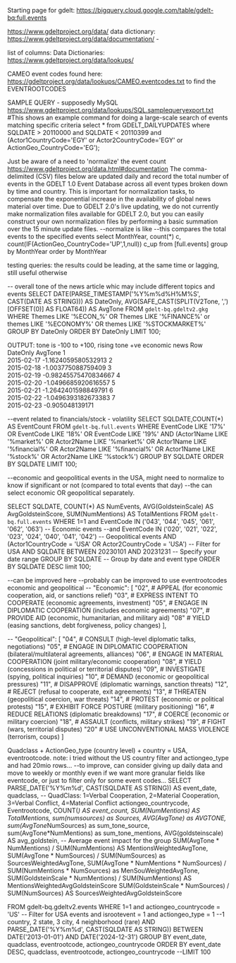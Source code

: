 Starting page for gdelt:
https://bigquery.cloud.google.com/table/gdelt-bq:full.events

https://www.gdeltproject.org/data/
data dictionary:
https://www.gdeltproject.org/data/documentation/ - 

list of columns:
Data Dictionaries: https://www.gdeltproject.org/data/lookups/ 

CAMEO event codes found here: https://gdeltproject.org/data/lookups/CAMEO.eventcodes.txt
to find the EVENTROOTCODES

SAMPLE QUERY - supposedly MySQL
https://www.gdeltproject.org/data/lookups/SQL.samplequeryexport.txt
#This shows an example command for doing a large-scale search of events matching specific criteria
select * 
from GDELT_DAILYUPDATES 
where SQLDATE > 20110000 and SQLDATE < 20110399 
and (Actor1CountryCode='EGY' or Actor2CountryCode='EGY' or ActionGeo_CountryCode='EG');


Just be aware of a need to 'normalize' the event count https://www.gdeltproject.org/data.html#documentation
The comma-delimited (CSV) files below are updated daily and record the total number of events in the GDELT 1.0 Event Database across all event types broken down by time and country. This is important for normalization tasks, to compensate the exponential increase in the availability of global news material over time. Due to GDELT 2.0's live updating, we do not currently make normalization files available for GDELT 2.0, but you can easily construct your own normalization files by performing a basic summation over the 15 minute update files.
--normalize is like
--this compares the total events to the specified events
select MonthYear, count(*) c, count(IF(ActionGeo_CountryCode='UP',1,null)) c_up
from [full.events]
group by MonthYear order by MonthYear



testing queries:
the results could be leading, at the same time or lagging, still useful otherwise

-- overall tone of the news article whic may include different topics and events
SELECT DATE(PARSE_TIMESTAMP('%Y%m%d%H%M%S', CAST(DATE AS STRING))) AS DateOnly, AVG(SAFE_CAST(SPLIT(V2Tone, ',')[OFFSET(0)] AS FLOAT64)) AS AvgTone
FROM `gdelt-bq.gdeltv2.gkg`
WHERE Themes LIKE '%ECON_%' OR Themes LIKE '%FINANCE%' or themes LIKE '%ECONOMY%' OR themes LIKE '%STOCKMARKET%'
GROUP BY DateOnly
ORDER BY DateOnly
LIMIT 100;

OUTPUT: tone is -100 to +100, rising tone +ve economic news
Row	
DateOnly
AvgTone
1	
2015-02-17
-1.1624059580532913
2	
2015-02-18
-1.003775088759409
3	
2015-02-19
-0.98245575470834667
4	
2015-02-20
-1.0496685920616557
5	
2015-02-21
-1.2642401598849791
6	
2015-02-22
-1.0496393182673383
7	
2015-02-23
-0.905048139171

--event related to financials/stock - volatility
SELECT SQLDATE,COUNT(*) AS EventCount
FROM `gdelt-bq.full.events`
WHERE EventCode LIKE '17%' OR EventCode LIKE '18%' OR EventCode LIKE '19%'
AND (Actor1Name LIKE '%market%' OR Actor2Name LIKE '%market%' OR Actor1Name LIKE '%financial%' OR Actor2Name LIKE '%financial%' OR Actor1Name LIKE '%stock%' OR Actor2Name LIKE '%stock%')
GROUP BY SQLDATE
ORDER BY SQLDATE
LIMIT 100;


--economic and geopolitical events in the USA, might need to normalize to know if significant or not (compared to total events that day)
--the can select economic OR geopolitical separately.

SELECT 
    SQLDATE, 
    COUNT(*) AS NumEvents, 
    AVG(GoldsteinScale) AS AvgGoldsteinScore, 
    SUM(NumMentions) AS TotalMentions
FROM `gdelt-bq.full.events`
WHERE 1=1
    and EventCode IN ('043', '044', '045', '061', '062', '063') -- Economic events
    --and EventCode IN ('020', '021', '022', '023', '024', '040', '041', '042') -- Geopolitical events
    AND (Actor1CountryCode = 'USA' OR Actor2CountryCode = 'USA') -- Filter for USA
    AND SQLDATE BETWEEN 20230101 AND 20231231 -- Specify your date range
GROUP BY SQLDATE -- Group by date and event type
ORDER BY SQLDATE DESC
limit 100;


--can be improved here
--probably can be improved to use eventrootcodes economic and geopolitical
--    "Economic": [
        "02",  # APPEAL (for economic cooperation, aid, or sanctions relief)
        "03",  # EXPRESS INTENT TO COOPERATE (economic agreements, investment)
        "05",  # ENGAGE IN DIPLOMATIC COOPERATION (includes economic agreements)
        "07",  # PROVIDE AID (economic, humanitarian, and military aid)
        "08"   # YIELD (easing sanctions, debt forgiveness, policy changes)
    ],

--    "Geopolitical": [
        "04",  # CONSULT (high-level diplomatic talks, negotiations)
        "05",  # ENGAGE IN DIPLOMATIC COOPERATION (bilateral/multilateral agreements, alliances)
        "06",  # ENGAGE IN MATERIAL COOPERATION (joint military/economic cooperation)
        "08",  # YIELD (concessions in political or territorial disputes)
        "09",  # INVESTIGATE (spying, political inquiries)
        "10",  # DEMAND (economic or geopolitical pressures)
        "11",  # DISAPPROVE (diplomatic warnings, sanction threats)
        "12",  # REJECT (refusal to cooperate, exit agreements)
        "13",  # THREATEN (geopolitical coercion, war threats)
        "14",  # PROTEST (economic or political protests)
        "15",  # EXHIBIT FORCE POSTURE (military positioning)
        "16",  # REDUCE RELATIONS (diplomatic breakdowns)
        "17",  # COERCE (economic or military coercion)
        "18",  # ASSAULT (conflicts, military strikes)
        "19",  # FIGHT (wars, territorial disputes)
        "20"   # USE UNCONVENTIONAL MASS VIOLENCE (terrorism, coups)
    ]

Quadclass + ActionGeo_type (country level) + country = USA, eventrootcode. note: i tried without the US country filter and actiongeo_type and had 20mio rows...
--to improve, can consider giving up daily data and move to weekly or monthly even if we want more granular fields like eventcode, or just to filter only for some event codes...
SELECT 
    PARSE_DATE('%Y%m%d', CAST(SQLDATE AS STRING)) AS event_date,
    quadclass,  -- QuadClass: 1=Verbal Cooperation, 2=Material Cooperation, 3=Verbal Conflict, 4=Material Conflict
    actiongeo_countrycode,
    Eventrootcode,
    COUNT(*) AS event_count,
    SUM(NumMentions) AS TotalMentions,
    sum(numsources) as Sources,
    AVG(AvgTone) as AVGTONE,
    sum(AvgTone*NumSources) as sum_tone_source,
    sum(AvgTone*NumMentions) as sum_tone_mentions,
    AVG(goldsteinscale) AS avg_goldstein,  -- Average event impact for the group
    SUM(AvgTone * NumMentions) / SUM(NumMentions) AS MentionsWeightedAvgTone,
    SUM(AvgTone * NumSources) / SUM(NumSources) as SourcesWeightedAvgTone,
    SUM(AvgTone * NumMentions * NumSources) / SUM(NumMentions * NumSources) as MenSouWeightedAvgTone,
    SUM(GoldsteinScale * NumMentions) / SUM(NumMentions) AS MentionsWeightedAvgGoldsteinScore
    SUM(GoldsteinScale * NumSources) / SUM(NumSources) AS SourcesWeightedAvgGoldsteinScore
    
FROM gdelt-bq.gdeltv2.events
WHERE 1=1
and actiongeo_countrycode = 'US'  -- Filter for USA events
and isrootevent = 1
and actiongeo_type = 1 --1 country, 2 state, 3 city, 4 neighborhood (rare)
  AND PARSE_DATE('%Y%m%d', CAST(SQLDATE AS STRING))
      BETWEEN DATE('2013-01-01') AND DATE('2024-12-31')
GROUP BY event_date, quadclass, eventrootcode, actiongeo_countrycode
ORDER BY event_date DESC, quadclass, eventrootcode, actiongeo_countrycode
--LIMIT 100












